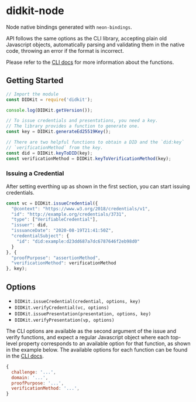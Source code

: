 # didkit-node

Node native bindings generated with `neon-bindings`.

API follows the same options as the CLI library, accepting plain old Javascript
objects, automatically parsing and validating them in the native code, throwing
an error if the format is incorrect.

Please refer to the [CLI docs][] for more information about the functions.

## Getting Started

```js
// Import the module
const DIDKit = require('didkit');

console.log(DIDKit.getVersion());

// To issue credentials and presentations, you need a key.
// The library provides a function to generate one.
const key = DIDKit.generateEd25519Key();

// There are two helpful functions to obtain a DID and the `did:key`
// `verificationMethod` from the key.
const did = DIDKit.keyToDID(key);
const verificationMethod = DIDKit.keyToVerificationMethod(key);
```

### Issuing a Credential

After setting everthing up as shown in the first section, you can start issuing
credentials.

```js
const vc = DIDKit.issueCredential({
  "@context": "https://www.w3.org/2018/credentials/v1",
  "id": "http://example.org/credentials/3731",
  "type": ["VerifiableCredential"],
  "issuer": did,
  "issuanceDate": "2020-08-19T21:41:50Z",
  "credentialSubject": {
    "id": "did:example:d23dd687a7dc6787646f2eb98d0"
  }
}, {
  "proofPurpose": "assertionMethod",
  "verificationMethod": verificationMethod
}, key);
```

## Options

- `DIDKit.issueCredential(credential, options, key)`
- `DIDKit.verifyCredential(vc, options)`
- `DIDKit.issuePresentation(presentation, options, key)`
- `DIDKit.verifyPresentation(vp, options)`

The CLI options are available as the second argument of the issue and verify
functions, and expect a regular Javascript object where each top-level property
corresponds to an available option for that function, as shown in the example
below. The available options for each function can be found in the
[CLI docs][].

```js
{
  challenge: '...',
  domain: '...',
  proofPurpose: '...',
  verificationMethod: '...',
}
```

[CLI docs]: https://github.com/spruceid/didkit/blob/main/cli/README.md
